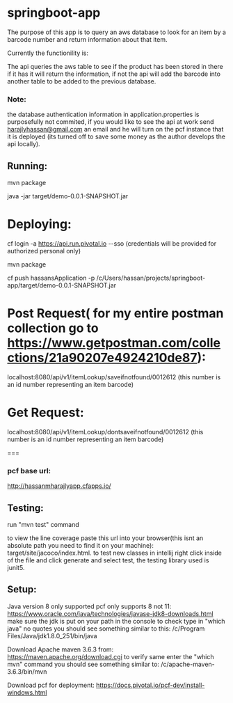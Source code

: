 # springboot-app
The purpose of this app is to query an aws database to look for an item by a barcode number and return information about that item.

Currently the functionility is:

The api queries the aws table to see if the product has been stored in there if it has it will return the information, if not
the api will add the barcode into another table to be added to the previous database.
### Note:
the database authentication information in application.properties is purposefully not commited, if you would like to see the api at work
send harajlyhassan@gmail.com an email and he will turn on the pcf instance that it is deployed (its turned off to save some money as the author develops the api locally).
## Running:
mvn package

java -jar target/demo-0.0.1-SNAPSHOT.jar

Deploying:
=======
cf login -a  https://api.run.pivotal.io --sso
(credentials will be provided for authorized personal only)

mvn package

cf push hassansApplication -p /c/Users/hassan/projects/springboot-app/target/demo-0.0.1-SNAPSHOT.jar

Post Request( for my entire postman collection go to https://www.getpostman.com/collections/21a90207e4924210de87):
===
localhost:8080/api/v1/itemLookup/saveifnotfound/0012612 (this number is an id number  representing an item barcode)

Get Request:
===
localhost:8080/api/v1/itemLookup/dontsaveifnotfound/0012612 (this number is an id number representing an item barcode)


===

### pcf base url:
http://hassanmharajlyapp.cfapps.io/

## Testing:
run "mvn test" command

to view the line coverage paste this url into your browser(this isnt an absolute path you need to find it on your machine): 
target/site/jacoco/index.html.
to test new classes in intellij right click inside of the file and click generate and select test, the testing library used is junit5.

## Setup:
Java version 8 only supported pcf only supports 8 not 11:
https://www.oracle.com/java/technologies/javase-jdk8-downloads.html
make sure the jdk is put on your path in the console to check type in "which java" no quotes you should see something similar to this:
/c/Program Files/Java/jdk1.8.0_251/bin/java


Download Apache maven 3.6.3 from:
https://maven.apache.org/download.cgi
to verify same enter the "which mvn" command you should see something similar to:
/c/apache-maven-3.6.3/bin/mvn

Download pcf for deployment:
https://docs.pivotal.io/pcf-dev/install-windows.html
